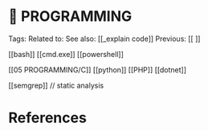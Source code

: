 # 🤖 PROGRAMMING
Tags: 
Related to: 
See also: [[_explain code]]
Previous: [[ ]]

[[bash]]
[[cmd.exe]]
[[powershell]]

[[05 PROGRAMMING/C]]
[[python]]
[[PHP]]
[[dotnet]]

[[semgrep]]  // static analysis

# References